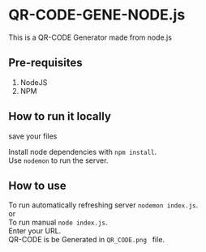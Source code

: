 # QR-CODE-GENE-NODE.js
This is a QR-CODE Generator made from node.js 
<br/>
## Pre-requisites
1. NodeJS
2. NPM

## How to run it locally
save your files 

Install node dependencies with `npm install`.<br/>
Use `nodemon` to run the server.

## How to use
To run automatically refreshing server `nodemon index.js`.<br/>
or <br/>
To run manual 
`node index.js`.
<br/>
Enter your URL.<br/>
QR-CODE is be Generated in `QR_CODE.png ` file.

